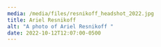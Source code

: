 ```yaml
---
media: /media/files/resnikoff_headshot_2022.jpg
title: Ariel Resnikoff
alt: "A photo of Ariel Resnikoff "
date: 2022-10-12T12:07:00-0500
---
```

